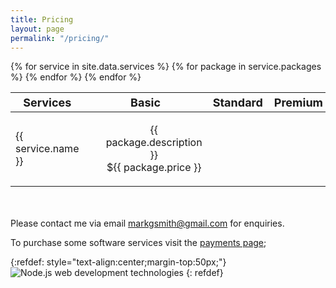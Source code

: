 ```yaml
---
title: Pricing
layout: page
permalink: "/pricing/"
---
```


<table style="width:100%; table-layout:fixed; margin-bottom:50px;">
  <thead>
    <tr style="font-size:18px">
      <th>Services</th>
      <th>Basic</th>
      <th>Standard</th> 
      <th>Premium</th>
    </tr>
  </thead>
  <tbody>
  {% for service in site.data.services %}
    <tr>
      <td>{{ service.name }}</td>
      {% for package in service.packages %}  
      <td>
        <ul style="list-style-type:none; text-align:center;">
          <li>{{ package.description }}</li>
          <li>${{ package.price }}</li>
        </ul>
      </td>
      {% endfor %}
    </tr>
  {% endfor %}
  </tbody>
</table>

Please contact me via email markgsmith@gmail.com for enquiries.

To purchase some software services visit  the [payments page](https://markjgsmith.com/payments/selection.html);

{:refdef: style="text-align:center;margin-top:50px;"}
![Node.js web development technologies]({{site.baseurl}}/assets/images/nodejs-web-development-technologies.png)
{: refdef}

